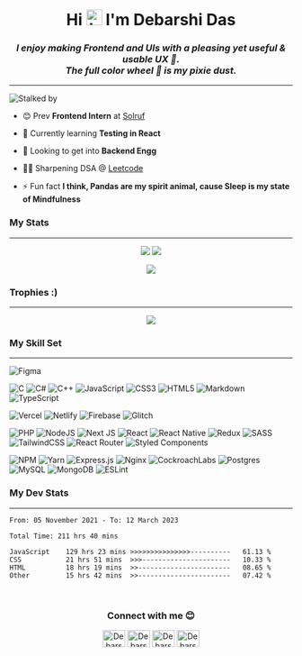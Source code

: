 <h1 align="center">Hi <img src="https://user-images.githubusercontent.com/35889385/153716705-36d14191-5f42-460a-b063-241d0e837c17.gif" width="28px" height="28px" alt="hi"/> I'm Debarshi Das</h1>
<i><h3 align="center">I enjoy making Frontend and UIs with a pleasing yet useful & usable UX 💙.<br>The full color wheel 🎨 is my pixie dust. </h3></i>
<hr/>

![Stalked by](https://komarev.com/ghpvc/?username=DarkStark9000&color=6c5eff&label=Seen+By)

- 😊 Prev **Frontend Intern** at [Solruf](https://solruf.com/)

- 🌱 Currently learning **Testing in React**

- 💪 Looking to get into **Backend Engg**

- 🏄‍♀️ Sharpening DSA @ [Leetcode](https://leetcode.com/DarkStark9000)

- ⚡ Fun fact **I think, Pandas are my spirit animal, cause Sleep is my state of Mindfulness**
  <br/>

<h3>My Stats </h3>
<hr />

<p align="center">
<img src="https://github-readme-stats-iota-eosin.vercel.app/api?username=DarkStark9000&include_all_commits=true&count_private=true&show_icons=true&theme=radical&card_width=380&card_height=500">
<img src="httpd://github-readme-stats-iota-eosin.vercel.app/api/top-langs/?username=DarkStark9000&show_icons=true&theme=radical&layout=compact&card_width=300&card_height=500">
</p>

<p align="center">
<img align="center" src="https://github-readme-streak-stats.herokuapp.com/?user=DarkStark9000&theme=radical">
</p>

<h3>Trophies :)</h3>
<hr />
<p align="center">
<img src="https://github-profile-trophy.vercel.app/?username=DarkStark9000&theme=radical">
</p>

<h3> My Skill Set </h3>
<hr />
<p align="center">

![Figma](https://img.shields.io/badge/figma-%23F24E1E.svg?style=for-the-badge&logo=figma&logoColor=white)

![C](https://img.shields.io/badge/c-%2300599C.svg?style=for-the-badge&logo=c&logoColor=white)
![C#](https://img.shields.io/badge/c%23-%23239120.svg?style=for-the-badge&logo=c-sharp&logoColor=white)
![C++](https://img.shields.io/badge/c++-%2300599C.svg?style=for-the-badge&logo=c%2B%2B&logoColor=white)
![JavaScript](https://img.shields.io/badge/javascript-%23323330.svg?style=for-the-badge&logo=javascript&logoColor=%23F7DF1E)
![CSS3](https://img.shields.io/badge/css3-%231572B6.svg?style=for-the-badge&logo=css3&logoColor=white)
![HTML5](https://img.shields.io/badge/html5-%23E34F26.svg?style=for-the-badge&logo=html5&logoColor=white)
![Markdown](https://img.shields.io/badge/markdown-%23000000.svg?style=for-the-badge&logo=markdown&logoColor=white)
![TypeScript](https://img.shields.io/badge/typescript-%23007ACC.svg?style=for-the-badge&logo=typescript&logoColor=white)


![Vercel](https://img.shields.io/badge/vercel-%23000000.svg?style=for-the-badge&logo=vercel&logoColor=white)
![Netlify](https://img.shields.io/badge/netlify-%23000000.svg?style=for-the-badge&logo=netlify&logoColor=#00C7B7)
![Firebase](https://img.shields.io/badge/firebase-%23039BE5.svg?style=for-the-badge&logo=firebase)
![Glitch](https://img.shields.io/badge/glitch-%233333FF.svg?style=for-the-badge&logo=glitch&logoColor=white)


![PHP](https://img.shields.io/badge/php-%23777BB4.svg?style=for-the-badge&logo=php&logoColor=white)
![NodeJS](https://img.shields.io/badge/node.js-6DA55F?style=for-the-badge&logo=node.js&logoColor=white)
![Next JS](https://img.shields.io/badge/Next-black?style=for-the-badge&logo=next.js&logoColor=white)
![React](https://img.shields.io/badge/react-%2320232a.svg?style=for-the-badge&logo=react&logoColor=%2361DAFB)
![React Native](https://img.shields.io/badge/react_native-%2320232a.svg?style=for-the-badge&logo=react&logoColor=%2361DAFB)
![Redux](https://img.shields.io/badge/redux-%23593d88.svg?style=for-the-badge&logo=redux&logoColor=white)
![SASS](https://img.shields.io/badge/SASS-hotpink.svg?style=for-the-badge&logo=SASS&logoColor=white)
![TailwindCSS](https://img.shields.io/badge/tailwindcss-%2338B2AC.svg?style=for-the-badge&logo=tailwind-css&logoColor=white)
![React Router](https://img.shields.io/badge/React_Router-CA4245?style=for-the-badge&logo=react-router&logoColor=white)
![Styled Components](https://img.shields.io/badge/styled--components-DB7093?style=for-the-badge&logo=styled-components&logoColor=white)


![NPM](https://img.shields.io/badge/NPM-%23000000.svg?style=for-the-badge&logo=npm&logoColor=white)
![Yarn](https://img.shields.io/badge/yarn-%232C8EBB.svg?style=for-the-badge&logo=yarn&logoColor=white)
![Express.js](https://img.shields.io/badge/express.js-%23404d59.svg?style=for-the-badge&logo=express&logoColor=%2361DAFB)
![Nginx](https://img.shields.io/badge/nginx-%23009639.svg?style=for-the-badge&logo=nginx&logoColor=white)
![CockroachLabs](https://img.shields.io/badge/Cockroach%20Labs-6933FF?style=for-the-badge&logo=Cockroach%20Labs&logoColor=white)
![Postgres](https://img.shields.io/badge/postgres-%23316192.svg?style=for-the-badge&logo=postgresql&logoColor=white)
![MySQL](https://img.shields.io/badge/mysql-%2300f.svg?style=for-the-badge&logo=mysql&logoColor=white)
![MongoDB](https://img.shields.io/badge/MongoDB-%234ea94b.svg?style=for-the-badge&logo=mongodb&logoColor=white)
![ESLint](https://img.shields.io/badge/ESLint-4B3263?style=for-the-badge&logo=eslint&logoColor=white)

</p>

<h3>My Dev Stats</h3>
<hr />

<!--START_SECTION:waka-->

```text
From: 05 November 2021 - To: 12 March 2023

Total Time: 211 hrs 40 mins

JavaScript    129 hrs 23 mins >>>>>>>>>>>>>>>----------   61.13 %
CSS           21 hrs 51 mins  >>>----------------------   10.33 %
HTML          18 hrs 19 mins  >>-----------------------   08.65 %
Other         15 hrs 42 mins  >>-----------------------   07.42 %
```

<!--END_SECTION:waka-->

<!-- <p align="center">
<img src="https://github-readme-stats.vercel.app/api/wakatime?username=DarkStark9000&layout=compact&theme=radical">
</p> -->

<br>

<h3 align="center">Connect with me 😊</h3>
<p align="center">
<a href="https://instagram.com/thedebarshidas" target="blank">
<img align="center" src="https://raw.githubusercontent.com/rahuldkjain/github-profile-readme-generator/master/src/images/icons/Social/instagram.svg" alt="Debarshi Das Instagram" height="30" width="40" /></a>
<a href="https://leetcode.com/DarkStark9000/" target="blank">
<img align="center" src="https://raw.githubusercontent.com/rahuldkjain/github-profile-readme-generator/master/src/images/icons/Social/leet-code.svg" alt="Debarshi Das Leetcode" height="30" width="40" /></a>
<a href="https://twitter.com/__debarshi" target="blank">
<img align="center" src="https://raw.githubusercontent.com/rahuldkjain/github-profile-readme-generator/master/src/images/icons/Social/twitter.svg" alt="Debarshi Das Twitter" height="30" width="40" /></a>
<a href="https://www.linkedin.com/in/thedebarshidas/" target="blank">
<img align="center" src= "https://raw.githubusercontent.com/rahuldkjain/github-profile-readme-generator/master/src/images/icons/Social/linked-in-alt.svg" alt="Debarshi Das LinkedIn" height="30" width="40" /></a></p>
